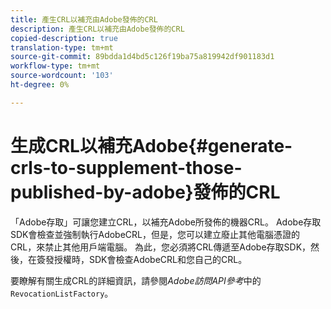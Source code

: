 ```yaml
---
title: 產生CRL以補充由Adobe發佈的CRL
description: 產生CRL以補充由Adobe發佈的CRL
copied-description: true
translation-type: tm+mt
source-git-commit: 89bdda1d4bd5c126f19ba75a819942df901183d1
workflow-type: tm+mt
source-wordcount: '103'
ht-degree: 0%

---
```



# 生成CRL以補充Adobe{#generate-crls-to-supplement-those-published-by-adobe}發佈的CRL

「Adobe存取」可讓您建立CRL，以補充Adobe所發佈的機器CRL。 Adobe存取SDK會檢查並強制執行AdobeCRL，但是，您可以建立廢止其他電腦憑證的CRL，來禁止其他用戶端電腦。 為此，您必須將CRL傳遞至Adobe存取SDK，然後，在簽發授權時，SDK會檢查AdobeCRL和您自己的CRL。

要瞭解有關生成CRL的詳細資訊，請參閱&#x200B;*Adobe訪問API參考*&#x200B;中的`RevocationListFactory`。
